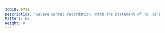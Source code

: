 ```yaml
---
ICD10: F720
Description: "Severe mental retardation: With the statement of no, or minimal, impairment of behaviour"
Matters: No
Weight: 0
---
```

